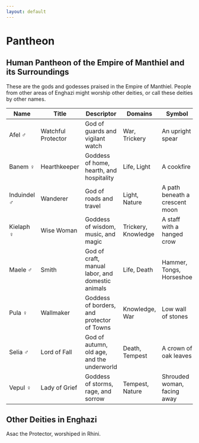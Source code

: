 ```yaml
---
layout: default
---
```


# Pantheon

## Human Pantheon of the Empire of Manthiel and its Surroundings

These are the gods and godesses praised in the Empire of Manthiel. People from other areas of Enghazi might worship other deities, or call these deities by other names.

|Name|	Title|	Descriptor|	Domains|	Symbol|
|---|---|---|---|---|
|Afel ♂|	Watchful Protector|	God of guards and vigilant watch|	War, Trickery|	An upright spear|
|Banem ♀|	Hearthkeeper|	Goddess of home, hearth, and hospitality|	Life, Light|	A cookfire|
|Induindel ♂|	Wanderer|	God of roads and travel              |	Light, Nature|	A path beneath a crescent moon|
|Kielaph ♀|	Wise Woman|	Goddess of wisdom, music, and magic|	Trickery, Knowledge|	A staff with a hanged crow|
|Maele ♂|	Smith|	God of craft, manual labor, and domestic animals|	Life, Death|	Hammer, Tongs, Horseshoe|
|Pula ♀|	Wallmaker|	Goddess of borders, and protector of Towns|	Knowledge, War|	Low wall of stones|
|Selia ♂|	Lord of Fall|	God of autumn, old age, and the underworld|	Death, Tempest|	A crown of oak leaves|
|Vepul ♀|	Lady of Grief|	Goddess of storms, rage, and sorrow|	Tempest, Nature|	Shrouded woman, facing away|

## Other Deities in Enghazi

Asac the Protector, worshiped in Rhini.